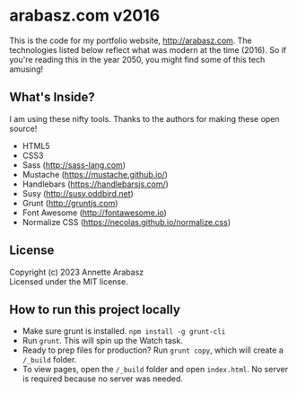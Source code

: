 # arabasz.com v2016

This is the code for my portfolio website, http://arabasz.com. The technologies listed below reflect what was modern at the time (2016). So if you're reading this in the year 2050, you might find some of this tech amusing!

## What's Inside?
I am using these nifty tools. Thanks to the authors for making these open source!
* HTML5
* CSS3
* Sass (http://sass-lang.com)
* Mustache (https://mustache.github.io/)
* Handlebars (https://handlebarsjs.com/)
* Susy (http://susy.oddbird.net)
* Grunt (http://gruntjs.com)
* Font Awesome (http://fontawesome.io)
* Normalize CSS (https://necolas.github.io/normalize.css)

## License
Copyright (c) 2023 Annette Arabasz  
Licensed under the MIT license.

## How to run this project locally
* Make sure grunt is installed. `npm install -g grunt-cli`
* Run `grunt`. This will spin up the Watch task.
* Ready to prep files for production? Run `grunt copy`, which will create a `/_build` folder.
* To view pages, open the `/_build` folder and open `index.html`. No server is required because no server was needed. 
